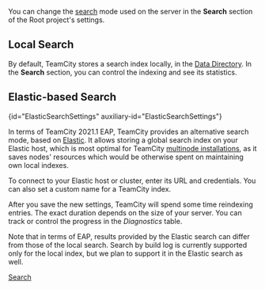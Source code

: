 [//]: # (title: Search Settings)
[//]: # (auxiliary-id: Search Settings)

You can change the [search](search.md) mode used on the server in the __Search__ section of the Root project's settings.

## Local Search

By default, TeamCity stores a search index locally, in the [Data Directory](teamcity-data-directory.md). In the __Search__ section, you can control the indexing and see its statistics.

## Elastic-based Search
{id="ElasticSearchSettings" auxiliary-id="ElasticSearchSettings"}

In terms of TeamCity 2021.1 EAP, TeamCity provides an alternative search mode, based on [Elastic](https://www.elastic.co/). It allows storing a global search index on your Elastic host, which is most optimal for TeamCity [multinode installations](multinode-setup.md), as it saves nodes' resources which would be otherwise spent on maintaining own local indexes.

To connect to your Elastic host or cluster, enter its URL and credentials. You can also set a custom name for a TeamCity index.

After you save the new settings, TeamCity will spend some time reindexing entries. The exact duration depends on the size of your server. You can track or control the progress in the _Diagnostics_ table.

Note that in terms of EAP, results provided by the Elastic search can differ from those of the local search. Search by build log is currently supported only for the local index, but we plan to support it in the Elastic search as well.

<seealso>
        <category ref="user-guide">
            <a href="search.md">Search</a>
        </category>
</seealso>
